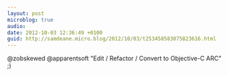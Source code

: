 ```yaml
---
layout: post
microblog: true
audio: 
date: 2012-10-03 12:36:49 +0100
guid: http://samdeane.micro.blog/2012/10/03/t253458583075823616.html
---
```

@zobskewed @apparentsoft "Edit / Refactor / Convert to Objective-C ARC" ;)
